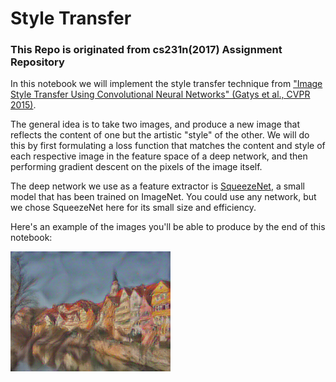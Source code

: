 # Style Transfer

### This Repo is originated from cs231n(2017) Assignment Repository

In this notebook we will implement the style transfer technique from ["Image Style Transfer Using Convolutional Neural Networks" (Gatys et al., CVPR 2015)](http://www.cv-foundation.org/openaccess/content_cvpr_2016/papers/Gatys_Image_Style_Transfer_CVPR_2016_paper.pdf).

The general idea is to take two images, and produce a new image that reflects the content of one but the artistic "style" of the other. We will do this by first formulating a loss function that matches the content and style of each respective image in the feature space of a deep network, and then performing gradient descent on the pixels of the image itself.

The deep network we use as a feature extractor is [SqueezeNet](https://arxiv.org/abs/1602.07360), a small model that has been trained on ImageNet. You could use any network, but we chose SqueezeNet here for its small size and efficiency.

Here's an example of the images you'll be able to produce by the end of this notebook:

![caption](created.png)